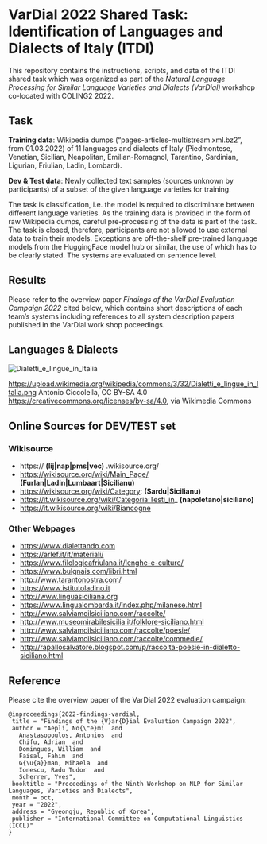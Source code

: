# VarDial 2022 Shared Task: Identification of Languages and Dialects of Italy (ITDI)

This repository contains the instructions, scripts, and data of the ITDI shared task which was organized as part of the _Natural Language
Processing for Similar Language Varieties and Dialects (VarDial)_ workshop co-located with COLING2 2022.


## Task

**Training data**: Wikipedia dumps (“pages-articles-multistream.xml.bz2”, from 01.03.2022) of 11 languages and dialects of Italy (Piedmontese, Venetian, Sicilian, Neapolitan, Emilian-Romagnol, Tarantino, Sardinian, Ligurian, Friulian, Ladin, Lombard). 

**Dev & Test data**: Newly collected text samples (sources unknown by participants) of a subset of the given language varieties for training.

The task is classification, i.e. the model is required to discriminate between different language varieties. As the training data is provided in the form of raw Wikipedia dumps, careful pre-processing of the data is part of the task. 
The task is closed, therefore, participants are not allowed to use external data to train their models. Exceptions are off-the-shelf pre-trained language models from the HuggingFace model hub or similar, the use of which has to be clearly stated. 
The systems are evaluated on sentence level.

## Results

Please refer to the overview paper _Findings of the VarDial Evaluation Campaign 2022_ cited below, which contains short descriptions of each team’s systems including references to all system description papers published in the VarDial work shop poceedings.


## Languages & Dialects

![Dialetti_e_lingue_in_Italia](https://user-images.githubusercontent.com/32330160/187560691-2ee954fe-4fb2-4360-869a-4ab68ae3b73f.png)

https://upload.wikimedia.org/wikipedia/commons/3/32/Dialetti_e_lingue_in_Italia.png
Antonio Ciccolella, CC BY-SA 4.0 <https://creativecommons.org/licenses/by-sa/4.0>, via Wikimedia Commons



## Online Sources for DEV/TEST set


### Wikisource
- https:// **(lij|nap|pms|vec)** .wikisource.org/
- https://wikisource.org/wiki/Main_Page/ **(Furlan|Ladin|Lumbaart|Sicilianu)**
- https://wikisource.org/wiki/Category: **(Sardu|Sicilianu)**
- https://it.wikisource.org/wiki/Categoria:Testi_in_ **(napoletano|siciliano)**
- https://it.wikisource.org/wiki/Biancogne

### Other Webpages
 - https://www.dialettando.com
- https://arlef.it/it/materiali/
- https://www.filologicafriulana.it/lenghe-e-culture/
- https://www.bulgnais.com/libri.html
- http://www.tarantonostra.com/
- https://www.istitutoladino.it
- http://www.linguasiciliana.org
- https://www.lingualombarda.it/index.php/milanese.html
- http://www.salviamoilsiciliano.com/raccolte/
- http://www.museomirabilesicilia.it/folklore-siciliano.html 
- http://www.salviamoilsiciliano.com/raccolte/poesie/ 
- http://www.salviamoilsiciliano.com/raccolte/commedie/ 
- http://rapallosalvatore.blogspot.com/p/raccolta-poesie-in-dialetto-siciliano.html 



## Reference

Please cite the overview paper of the VarDial 2022 evaluation campaign:

```
@inproceedings{2022-findings-vardial,
 title = "Findings of the {V}ar{D}ial Evaluation Campaign 2022",
 author = "Aepli, No{\"e}mi  and
   Anastasopoulos, Antonios  and
   Chifu, Adrian  and
   Domingues, William  and
   Faisal, Fahim  and
   G{\u{a}}man, Mihaela  and
   Ionescu, Radu Tudor  and
   Scherrer, Yves",
 booktitle = "Proceedings of the Ninth Workshop on NLP for Similar Languages, Varieties and Dialects",
 month = oct,
 year = "2022",
 address = "Gyeongju, Republic of Korea",
 publisher = "International Committee on Computational Linguistics (ICCL)"
}
```
